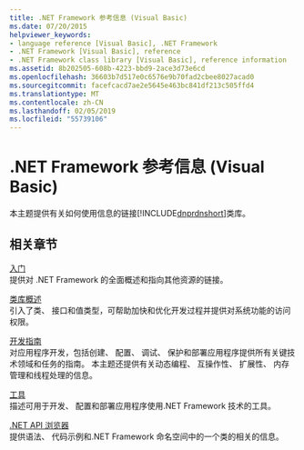```yaml
---
title: .NET Framework 参考信息 (Visual Basic)
ms.date: 07/20/2015
helpviewer_keywords:
- language reference [Visual Basic], .NET Framework
- .NET Framework [Visual Basic], reference
- .NET Framework class library [Visual Basic], reference information
ms.assetid: 8b202505-608b-4223-bbd9-2ace3d73e6cd
ms.openlocfilehash: 36603b7d517e0c6576e9b70fad2cbee8027acad0
ms.sourcegitcommit: facefcacd7ae2e5645e463bc841df213c505ffd4
ms.translationtype: MT
ms.contentlocale: zh-CN
ms.lasthandoff: 02/05/2019
ms.locfileid: "55739106"
---
```

# <a name="net-framework-reference-information-visual-basic"></a>.NET Framework 参考信息 (Visual Basic)
本主题提供有关如何使用信息的链接[!INCLUDE[dnprdnshort](~/includes/dnprdnshort-md.md)]类库。  
  
## <a name="related-sections"></a>相关章节  
 [入门](../../framework/get-started/index.md)  
 提供对 .NET Framework 的全面概述和指向其他资源的链接。  
  
 [类库概述](../../standard/class-library-overview.md)  
 引入了类、 接口和值类型，可帮助加快和优化开发过程并提供对系统功能的访问权限。  
  
 [开发指南](../../framework/development-guide.md)  
 对应用程序开发，包括创建、 配置、 调试、 保护和部署应用程序提供所有关键技术领域和任务的指南。 本主题还提供有关动态编程、 互操作性、 扩展性、 内存管理和线程处理的信息。  
  
 [工具](../../framework/tools/index.md)  
 描述可用于开发、 配置和部署应用程序使用.NET Framework 技术的工具。  
  
 [.NET API 浏览器](../../../api/index.md)  
 提供语法、 代码示例和.NET Framework 命名空间中的一个类的相关的信息。
